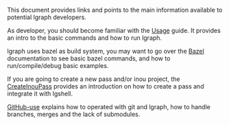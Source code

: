 
This document provides links and points to the main information available to potential lgraph developers.

As developer, you should become familiar with the [Usage](./Usage.md) guide. It provides an intro to the basic commands and how to run lgraph.

lgraph uses bazel as build system, you may want to go over the [Bazel](./Bazel.md) documentation to see basic bazel commands, and how to run/compile/debug basic examples.

If you are going to create a new pass and/or inou project, the [CreateInouPass](./CreateInouPass.md) provides an introduction on how to create a pass and integrate it with lgshell.

[GitHub-use](GitHub-use.md) explains how to operated with git and lgraph, how to handle branches, merges and the lack of submodules.

